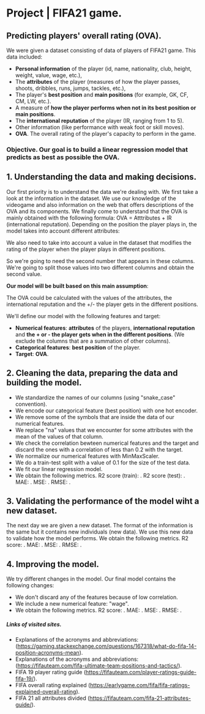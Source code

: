 # Project | FIFA21 game.
## Predicting players' overall rating (OVA).

We were given a dataset consisting of data of players of FIFA21 game.
This data included:
- **Personal information** of the player (id, name, nationality, club, height, weight, value, wage, etc.),
- The **attributes** of the player (measures of how the player passes, shoots, dribbles, runs, jumps, tackles, etc.),
- The player's **best position** and **main positions** (for example, GK, CF, CM, LW, etc.).
- A measure of **how the player performs when not in its best position or main positions**.
- The **international reputation** of the player (IR, ranging from 1 to 5).
- Other information (like performance with weak foot or skill moves).
- **OVA**. The overall rating of the player's capacity to perform in the game.

### **Objective**. Our goal is to build a **linear regression model** that predicts as best as possible the **OVA**.


## 1. Understanding the data and making decisions.
Our first priority is to understand the data we're dealing with. We first take a look at the information in the dataset.
We use our knowledge of the videogame and also information on the web that offers descriptions of the OVA and its components.
We finally come to understand that the OVA is mainly obtained with the following formula:
    OVA = Atttributes + IR (international reputation).
Depending on the position the player plays in, the model takes into account different attributes:

We also need to take into account a value in the dataset that modifies the rating of the player when the player plays in different positions.


So we're going to need the second number that appears in these columns. We're going to split those values into two different columns and obtain the second value.

**Our model will be built based on this main assumption**:
    
The OVA could be calculated with the values of the attributes, the international reputation and the +/- the player gets in the different positions.

We'll define our model with the following features and target:
- **Numerical features**: **attributes** of the players, **international reputation** and **the + or - the player gets when in the different positions**.
(We exclude the columns that are a summation of other columns).
- **Categorical features**: **best position** of the player.
- **Target**: **OVA**.


## 2. Cleaning the data, preparing the data and building the model.
- We standardize the names of our columns (using "snake_case" convention).
- We encode our categorical feature (best position) with one hot encoder.
- We remove some of the symbols that are inside the data of our numerical features.
- We replace "na" values that we encounter for some attributes with the mean of the values of that column.
- We check the correlation bewteen numerical features and the target and discard the ones with a correlation of less than 0.2 with the target.
- We normalize our numerical features with MinMaxScaler.
- We do a train-test split with a value of 0.1 for the size of the test data.
- We fit our linear regression model.
- We obtain the following metrics. R2 score (train): . R2 score (test): . MAE: . MSE: . RMSE: .

## 3. Validating the performance of the model wiht a new dataset.
The next day we are given a new dataset. The format of the information is the same but it contains new individuals (new data).
We use this new data to validate how the model performs.
We obtain the following metrics. R2 score: . MAE: . MSE: . RMSE: .

## 4. Improving the model.
We try different changes in the model. Our final model contains the following changes:
- We don't discard any of the features because of low correlation.
- We include a new numerical feature: "wage".
- We obtain the following metrics. R2 score: .  MAE: . MSE: . RMSE: .

##### Links of visited sites.
- Explanations of the acronyms and abbreviations: (https://gaming.stackexchange.com/questions/167318/what-do-fifa-14-position-acronyms-mean).
- Explanations of the acronyms and abbreviations: (https://fifauteam.com/fifa-ultimate-team-positions-and-tactics/).
- FIFA 19 player rating guide (https://fifauteam.com/player-ratings-guide-fifa-19/).
- FIFA overall rating explained (https://earlygame.com/fifa/fifa-ratings-explained-overall-rating).
- FIFA 21 all attributes divided (https://fifauteam.com/fifa-21-attributes-guide/).
